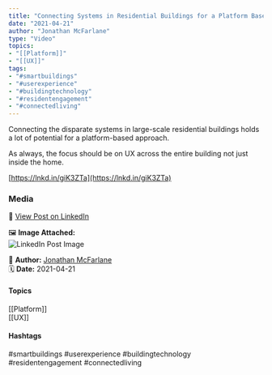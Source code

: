 ```yaml
---
title: "Connecting Systems in Residential Buildings for a Platform Based UX Across Entire Spaces"  
date: "2021-04-21"  
author: "Jonathan McFarlane"  
type: "Video"  
topics:  
- "[[Platform]]"   
- "[[UX]]"
tags:  
- "#smartbuildings"  
- "#userexperience"  
- "#buildingtechnology"  
- "#residentengagement"  
- "#connectedliving" 
---
```


 

Connecting the disparate systems in large-scale residential buildings holds a lot of potential for a platform-based approach.

As always, the focus should be on UX across the entire building not just inside the home.

[https://lnkd.in/giK3ZTa](https://lnkd.in/giK3ZTa)

### Media

🔗 [View Post on LinkedIn](https://www.linkedin.com/feed/update/urn:li:activity:6790509493622059009)  
  
🖼 **Image Attached:**  
![LinkedIn Post Image](https://media.licdn.com/dms/image/v2/C5605AQE5x6ua9-VDxw/videocover-high/videocover-high/0/1618983617037?e=1742263200&v=beta&t=fGBtZVSOyhIzqQgygMFCPsUFsRGzO6jjseA0m3rMIsk)  
  
👤 **Author:** [Jonathan McFarlane](https://www.linkedin.com/in/jonathanmcfarlane/)  
🗓️ **Date:** 2021-04-21

#### Topics

[[Platform]]  
[[UX]]

#### Hashtags

#smartbuildings #userexperience #buildingtechnology #residentengagement #connectedliving